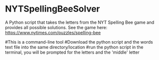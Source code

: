 # NYTSpellingBeeSolver
A Python script that takes the letters from the NYT Spelling Bee game and provides all possible solutions. See the game here: https://www.nytimes.com/puzzles/spelling-bee 

#This is a command-line tool 
#Download the python script and the words text file into the same directory/location 
#run the python script in the terminal, you will be prompted for the letters and the 'middle' letter 
